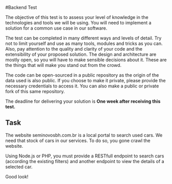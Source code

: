 #Backend Test

The objective of this test is to assess your level of knowledge in the technologies and tools we will be using. You will need to implement a solution for a common use case in our software.

The test can be completed in many different ways and levels of detail. Try not to limit yourself and use as many tools, modules and tricks as you can. Also, pay attention to the quality and clarity of your code and the extensibility of your proposed solution. The design and architecture are mostly open, so you will have to make sensible decisions about it. These are the things that will make you stand out from the crowd.

The code can be open-sourced in a public repository as the origin of the data used is also public. If you choose to make it private, please provide the necessary credentials to access it. You can also make a public or private fork of this same repository.

The deadline for delivering your solution is **One week after receiving this test.**

## Task

The website seminovosbh.com.br is a local portal to search used cars. We need that stock of cars in our services. To do so, you gone crawl the website.

Using Node.js or PHP, you must provide a RESTfull endpoint to search cars (according the existing filters) and another endpoint to view the details of a selected car.

Good look!